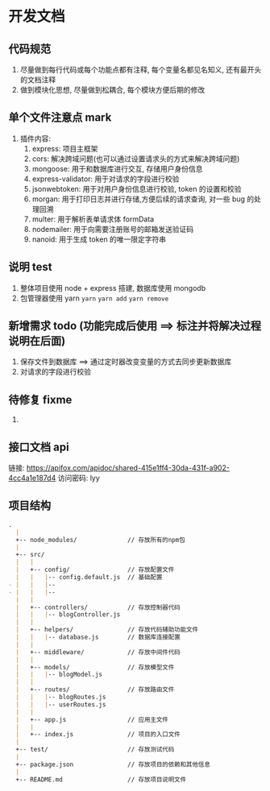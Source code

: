 # 开发文档

## 代码规范
1. 尽量做到每行代码或每个功能点都有注释, 每个变量名都见名知义, 还有最开头的文档注释
2. 做到模块化思想, 尽量做到松耦合, 每个模块方便后期的修改



## 单个文件注意点 mark
1. 插件内容:
   1. express: 项目主框架
   2. cors: 解决跨域问题(也可以通过设置请求头的方式来解决跨域问题)
   3. mongoose: 用于和数据库进行交互, 存储用户身份信息
   4. express-validator: 用于对请求的字段进行校验
   5. jsonwebtoken: 用于对用户身份信息进行校验, token 的设置和校验
   6. morgan: 用于打印日志并进行存储,方便后续的请求查询, 对一些 bug 的处理回溯
   7. multer: 用于解析表单请求体 formData
   8. nodemailer: 用于向需要注册账号的邮箱发送验证码
   9. nanoid: 用于生成 token 的唯一限定字符串


## 说明 test
1. 整体项目使用 node + express 搭建, 数据库使用 mongodb
2. 包管理器使用 yarn `yarn` `yarn add` `yarn remove`


## 新增需求 todo (功能完成后使用 ==> 标注并将解决过程说明在后面)
1. 保存文件到数据库 ==> 通过定时器改变变量的方式去同步更新数据库
2. 对请求的字段进行校验


## 待修复 fixme
1. 


## 接口文档 api
链接: https://apifox.com/apidoc/shared-415e1ff4-30da-431f-a902-4cc4a1e187d4  访问密码: lyy


## 项目结构
```markdown
.
  |
  +-- node_modules/              // 存放所有的npm包
  |
  +-- src/
  |   |
  |   +-- config/                // 存放配置文件
  |   |   |-- config.default.js  // 基础配置
- |   |   |-- 
- |   |   |-- 
  |   |
  |   +-- controllers/           // 存放控制器代码
  |   |   |-- blogController.js
  |   |   
  |   +-- helpers/               // 存放代码辅助功能文件
  |   |   |-- database.js        // 数据库连接配置
  |   |
  |   +-- middleware/            // 存放中间件代码
  |   |
  |   +-- models/                // 存放模型文件
  |   |   |-- blogModel.js
  |   |
  |   +-- routes/                // 存放路由文件
  |   |   |-- blogRoutes.js
  |   |   |-- userRoutes.js
  |   |
  |   +-- app.js                 // 应用主文件
  |   |
  |   +-- index.js               // 项目的入口文件
  |
  +-- test/                      // 存放测试代码
  |
  +-- package.json               // 存放项目的依赖和其他信息
  |
  +-- README.md                  // 存放项目说明文件
```
